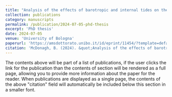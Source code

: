 ```yaml
---
title: "Analysis of the effects of barotropic and internal tides on the Mediterranean Sea dynamics through numerical experiments"
collection: publications
category: manuscripts
permalink: /publication/2024-07-05-phd-thesis
excerpt: 'PhD thesis'
date: 2024-07-05
venue: 'University of Bologna'
paperurl: 'https://amsdottorato.unibo.it/id/eprint/11454/?template=default'
citation: 'McDonagh, B. (2024). &quot;Analysis of the effects of barotropic and internal tides on the Mediterranean Sea dynamics through numerical experiments.&quot; <i>University of Bologna PhD thesis</i>.'
---
```

The contents above will be part of a list of publications, if the user clicks the link for the publication than the contents of section will be rendered as a full page, allowing you to provide more information about the paper for the reader. When publications are displayed as a single page, the contents of the above "citation" field will automatically be included below this section in a smaller font.
